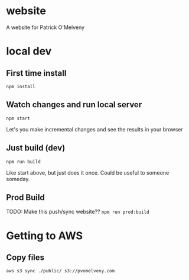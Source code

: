 # website
A website for Patrick O'Melveny

# local dev

## First time install 
`npm install`

## Watch changes and run local server
`npm start`

Let's you make incremental changes and see the results in your browser

## Just build (dev)
`npm run build`

Like start above, but just does it once. 
Could be useful to someone someday.

## Prod Build
TODO: Make this push/sync website??
`npm run prod:build`

# Getting to AWS

## Copy files

`aws s3 sync ./public/ s3://pvomelveny.com`

